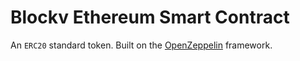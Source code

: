 # Blockv Ethereum Smart Contract

An `ERC20` standard token. Built on the [OpenZeppelin](https://openzeppelin.org/) framework.

